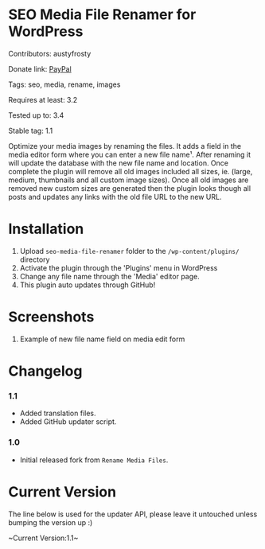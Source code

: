 SEO Media File Renamer for WordPress
======================
Contributors: austyfrosty

Donate link: [PayPal](https://www.paypal.com/cgi-bin/webscr?cmd=_s-xclick&hosted_button_id=7431290)

Tags: seo, media, rename, images

Requires at least: 3.2

Tested up to: 3.4

Stable tag: 1.1

Optimize your media images by renaming the files. It adds a field in the media editor form where you can enter a new file name&sup1;. After renaming it will update the database with the new file name and location. Once complete the plugin will remove all old images included all sizes, ie. (large, medium, thumbnails and all custom image sizes). Once all old images are removed new custom sizes are generated then the plugin looks though all posts and updates any links with the old file URL to the new URL. 

Installation
============

1. Upload `seo-media-file-renamer` folder to the `/wp-content/plugins/` directory
2. Activate the plugin through the 'Plugins' menu in WordPress
3. Change any file name through the 'Media' editor page.
4. This plugin auto updates through GitHub!

Screenshots
===========

1. Example of new file name field on media edit form

Changelog
=========

### 1.1
* Added translation files.
* Added GitHub updater script.

### 1.0
* Initial released fork from `Rename Media Files`.

Current Version
===============

The line below is used for the updater API, please leave it untouched unless bumping the version up :)

~Current Version:1.1~
